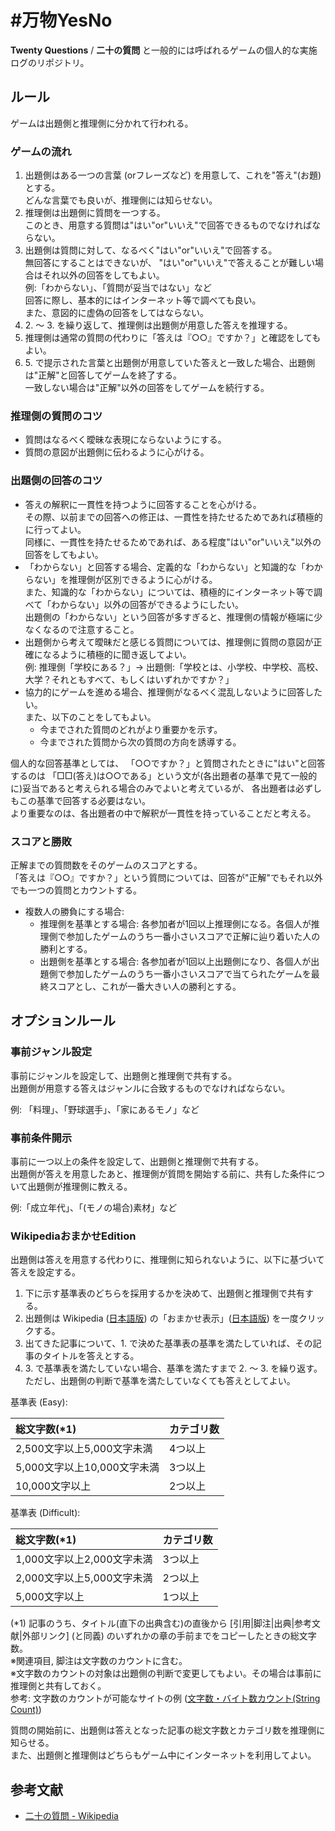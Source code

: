 # #万物YesNo

**Twenty Questions** / **二十の質問** と一般的には呼ばれるゲームの個人的な実施ログのリポジトリ。

## ルール

ゲームは出題側と推理側に分かれて行われる。

### ゲームの流れ

1. 出題側はある一つの言葉 (orフレーズなど) を用意して、これを"答え"(お題)とする。  
  どんな言葉でも良いが、推理側には知らせない。
2. 推理側は出題側に質問を一つする。  
  このとき、用意する質問は"はい"or"いいえ"で回答できるものでなければならない。
3. 出題側は質問に対して、なるべく"はい"or"いいえ"で回答する。  
  無回答にすることはできないが、
  "はい"or"いいえ"で答えることが難しい場合はそれ以外の回答をしてもよい。  
  例:「わからない」、「質問が妥当ではない」など  
  回答に際し、基本的にはインターネット等で調べても良い。  
  また、意図的に虚偽の回答をしてはならない。
4. 2\. ～ 3. を繰り返して、推理側は出題側が用意した答えを推理する。
5. 推理側は通常の質問の代わりに「答えは『○○』ですか？」と確認をしてもよい。
6. 5\. で提示された言葉と出題側が用意していた答えと一致した場合、出題側は"正解"と回答してゲームを終了する。  
  一致しない場合は"正解"以外の回答をしてゲームを続行する。

### 推理側の質問のコツ

- 質問はなるべく曖昧な表現にならないようにする。
- 質問の意図が出題側に伝わるように心がける。

### 出題側の回答のコツ

- 答えの解釈に一貫性を持つように回答することを心がける。  
  その際、以前までの回答への修正は、一貫性を持たせるためであれば積極的に行ってよい。  
  同様に、一貫性を持たせるためであれば、ある程度"はい"or"いいえ"以外の回答をしてもよい。
- 「わからない」と回答する場合、定義的な「わからない」と知識的な「わからない」を推理側が区別できるように心がける。  
  また、知識的な「わからない」については、積極的にインターネット等で調べて「わからない」以外の回答ができるようにしたい。  
  出題側の「わからない」という回答が多すぎると、推理側の情報が極端に少なくなるので注意すること。
- 出題側から考えて曖昧だと感じる質問については、推理側に質問の意図が正確になるように積極的に聞き返してよい。  
  例: 推理側「学校にある？」→ 出題側:「学校とは、小学校、中学校、高校、大学？それともすべて、もしくはいずれかですか？」
- 協力的にゲームを進める場合、推理側がなるべく混乱しないように回答したい。  
  また、以下のことをしてもよい。
  - 今までされた質問のどれがより重要かを示す。
  - 今までされた質問から次の質問の方向を誘導する。

個人的な回答基準としては、
「○○ですか？」と質問されたときに"はい"と回答するのは
「□□(答え)は○○である」という文が(各出題者の基準で見て一般的に)妥当であると考えられる場合のみでよいと考えているが、
各出題者は必ずしもこの基準で回答する必要はない。  
より重要なのは、各出題者の中で解釈が一貫性を持っていることだと考える。

### スコアと勝敗

正解までの質問数をそのゲームのスコアとする。  
「答えは『○○』ですか？」という質問については、回答が"正解"でもそれ以外でも一つの質問とカウントする。

- 複数人の勝負にする場合:
  - 推理側を基準とする場合: 各参加者が1回以上推理側になる。各個人が推理側で参加したゲームのうち一番小さいスコアで正解に辿り着いた人の勝利とする。
  - 出題側を基準とする場合: 各参加者が1回以上出題側になり、各個人が出題側で参加したゲームのうち一番小さいスコアで当てられたゲームを最終スコアとし、これが一番大きい人の勝利とする。

## オプションルール

### 事前ジャンル設定

事前にジャンルを設定して、出題側と推理側で共有する。  
出題側が用意する答えはジャンルに合致するものでなければならない。

例: 「料理」、「野球選手」、「家にあるモノ」など

### 事前条件開示

事前に一つ以上の条件を設定して、出題側と推理側で共有する。  
出題側が答えを用意したあと、推理側が質問を開始する前に、共有した条件について出題側が推理側に教える。

例:「成立年代」、「(モノの場合)素材」など

### WikipediaおまかせEdition

出題側は答えを用意する代わりに、推理側に知られないように、以下に基づいて答えを設定する。

1. 下に示す基準表のどちらを採用するかを決めて、出題側と推理側で共有する。
2. 出題側は Wikipedia ([日本語版](https://ja.wikipedia.org/)) の「おまかせ表示」([日本語版](https://ja.wikipedia.org/wiki/%E7%89%B9%E5%88%A5:%E3%81%8A%E3%81%BE%E3%81%8B%E3%81%9B%E8%A1%A8%E7%A4%BA)) を一度クリックする。
3. 出てきた記事について、1. で決めた基準表の基準を満たしていれば、その記事のタイトルを答えとする。
4. 3\. で基準表を満たしていない場合、基準を満たすまで 2. ～ 3. を繰り返す。  
  ただし、出題側の判断で基準を満たしていなくても答えとしてよい。

基準表 (Easy):

| 総文字数(\*1) | カテゴリ数 |
|:--|:--|
| 2,500文字以上5,000文字未満 | 4つ以上 |
| 5,000文字以上10,000文字未満 | 3つ以上 |
| 10,000文字以上 | 2つ以上 |

基準表 (Difficult):

| 総文字数(\*1) | カテゴリ数 |
|:--|:--|
| 1,000文字以上2,000文字未満 | 3つ以上 |
| 2,000文字以上5,000文字未満 | 2つ以上 |
| 5,000文字以上 | 1つ以上 |

(\*1) 記事のうち、タイトル(直下の出典含む)の直後から \[引用|脚注|出典|参考文献|外部リンク\] (と同義) のいずれかの章の手前までをコピーしたときの総文字数。  
※関連項目, 脚注は文字数のカウントに含む。  
※文字数のカウントの対象は出題側の判断で変更してもよい。その場合は事前に推理側と共有しておく。  
参考: 文字数のカウントが可能なサイトの例 ([文字数・バイト数カウント(String Count)](https://tool-taro.com/string_count/))

質問の開始前に、出題側は答えとなった記事の総文字数とカテゴリ数を推理側に知らせる。  
また、出題側と推理側はどちらもゲーム中にインターネットを利用してよい。

## 参考文献

- [二十の質問 - Wikipedia](https://ja.wikipedia.org/wiki/%E4%BA%8C%E5%8D%81%E3%81%AE%E8%B3%AA%E5%95%8F)
